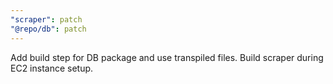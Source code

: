 ```yaml
---
"scraper": patch
"@repo/db": patch
---
```


Add build step for DB package and use transpiled files. Build scraper during EC2 instance setup.
